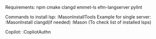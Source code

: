 Requirements:
npm
cmake
clangd
emmet-ls
efm-langserver
pylint

Commands to install lsp:
:MasonInstallTools
Example for single server:
:MasonInstall clangd(if needed)
:Mason (To check list of installed lsps)

Copilot:
:CopliotAuthn
